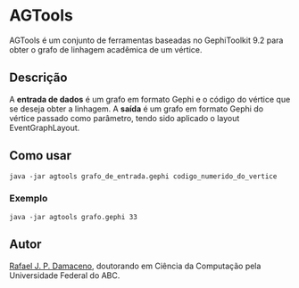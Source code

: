 # AGTools
AGTools é um conjunto de ferramentas baseadas no GephiToolkit 9.2 para obter o grafo de linhagem acadêmica de um vértice.


## Descrição

A **entrada de dados** é um grafo em formato Gephi e o código do vértice que se deseja obter a linhagem. A **saída** é um grafo em formato Gephi do vértice passado como parâmetro, tendo sido aplicado o layout EventGraphLayout.


## Como usar

    java -jar agtools grafo_de_entrada.gephi codigo_numerido_do_vertice

### Exemplo

    java -jar agtools grafo.gephi 33


## Autor

[Rafael J. P. Damaceno](https://rafaelpezzuto.github.io/), doutorando em Ciência da Computação pela Universidade Federal do ABC.

